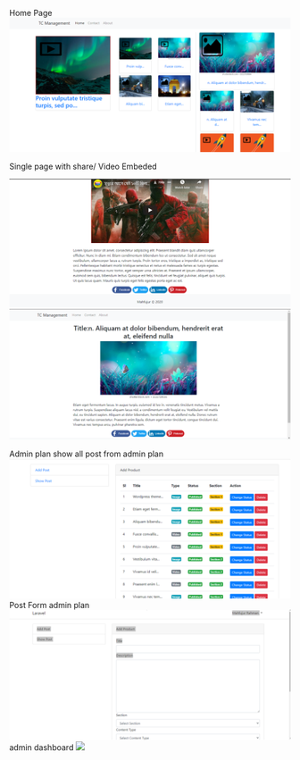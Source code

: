 Home Page
![](screenshout/1.png)

Single page with share/ Video Embeded

![](screenshout/2.png)
![](screenshout/3.png)

Admin plan
show all post from admin plan
![](screenshout/4.png)
Post Form admin plan
![](screenshout/5.png)
admin dashboard
![](screenshout/6.png)


